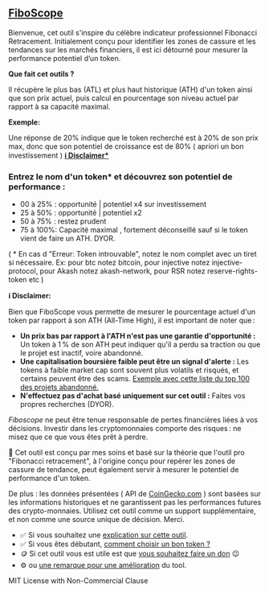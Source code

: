 ## [FiboScope](https://fiboscope.netlify.app/)

﻿Bienvenue, cet outil s'inspire du célèbre indicateur professionnel Fibonacci Retracement. Initialement conçu pour identifier les zones de cassure et les tendances sur les marchés financiers, il est ici détourné pour mesurer la performance potentiel d’un token.

**Que fait cet outils ?**

Il récupère le plus bas (ATL) et plus haut historique (ATH) d'un token ainsi que son prix actuel, puis calcul en pourcentage son niveau actuel par rapport à sa capacité maximal.

**Exemple:**

Une réponse de 20% indique que le token recherché est à 20% de son prix max, donc que son potentiel de croissance est de 80% ( apriori un bon investissement ) **[ℹ️ Disclaimer*](https://savoir-relatif-et-absolu.netlify.app/fibonacci-tool/#dyor)**

  

### Entrez le nom d'un token* et découvrez son potentiel de performance :

-   00 à 25% : opportunité | potentiel x4 sur investissement
-   25 à 50% : opportunité | potentiel x2
-   50 à 75% : restez prudent
-   75 à 100%: Capacité maximal , fortement déconseillé sauf si le token vient de faire un ATH. DYOR.

( * En cas d "Erreur: Token introuvable", notez le nom complet avec un tiret si nécessaire. Ex: pour btc notez bitcoin, pour injective notez injective-protocol, pour Akash notez akash-network, pour RSR notez reserve-rights-token etc )

  

  

  

**ℹ️ Disclaimer:**

Bien que FiboScope vous permette de mesurer le pourcentage actuel d'un token par rapport à son ATH (All-Time High), il est important de noter que :

-   **Un prix bas par rapport à l'ATH n'est pas une garantie d'opportunité :** Un token à 1 % de son ATH peut indiquer qu'il a perdu sa traction ou que le projet est inactif, voire abandonné.
-   **Une capitalisation boursière faible peut être un signal d'alerte :** Les tokens à faible market cap sont souvent plus volatils et risqués, et certains peuvent être des scams. [Exemple avec cette liste du top 100 des projets abandonné.](https://savoir-relatif-et-absolu.netlify.app/fibonacci-tool/top-ten-scam)
-   **N'effectuez pas d'achat basé uniquement sur cet outil :** Faites vos propres recherches (DYOR).

_Fiboscope_ ne peut être tenue responsable de pertes financières liées à vos décisions. Investir dans les cryptomonnaies comporte des risques : ne misez que ce que vous êtes prêt à perdre.

🚨 Cet outil est conçu par mes soins et basé sur la théorie que l'outil pro "Fibonacci retracement", à l'origine conçu pour repérer les zones de cassure de tendance, peut également servir à mesurer le potentiel de performance d'un token.

De plus : les données présentées ( API de [CoinGecko.com](https://www.coingecko.com) ) sont basées sur les informations historiques et ne garantissent pas les performances futures des crypto-monnaies. Utilisez cet outil comme un support supplémentaire, et non comme une source unique de décision. Merci.

-   ✅ Si vous souhaitez une [explication sur cette outil](https://medium.com/@gael-berru/fibonacci-retracement-a56d53d5863d).
-   ✅ Si vous êtes débutant, [comment choisir un bon token ?](https://savoir-relatif-et-absolu.netlify.app/comment-choisir-un-bon-token)
-   🪙 Si cet outil vous est utile est que [vous souhaitez faire un don](https://savoir-relatif-et-absolu.netlify.app/donation) 😉
-   ⚙️ ou [une remarque pour une amélioration](https://savoir-relatif-et-absolu.netlify.app/index.html/#espace-commentaire) du tool.



MIT License with Non-Commercial Clause
